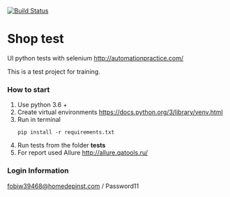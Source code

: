 [![Build Status](https://travis-ci.org/berpress/shop_test.svg?branch=master)](https://travis-ci.org/berpress/shop_test)
# Shop test
UI python tests with selenium http://automationpractice.com/

This is a test project for training.


### How to start
1. Use python 3.6 +
2. Create virtual environments https://docs.python.org/3/library/venv.html
3. Run in terminal 
    ```buildoutcfg
    pip install -r requirements.txt
    ```
4. Run tests from the folder **tests**
5. For report used Allure http://allure.qatools.ru/


### Login Information
fobiw39468@homedepinst.com / Password11
